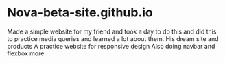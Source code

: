# Nova-beta-site.github.io
Made a simple website for my friend and took a day to do this and did this to practice media queries and learned a lot about them. 
His dream site and products
A practice website for responsive design 
Also doing navbar and flexbox more
